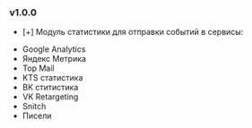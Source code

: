 ### v1.0.0
- [+] Модуль статистики для отправки событий в сервисы:
* Google Analytics
* Яндекс Метрика
* Top Mail
* KTS статистика
* ВК ститистика
* VK Retargeting
* Snitch
* Писели